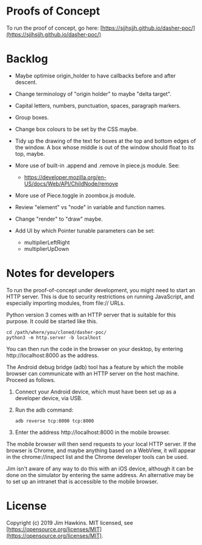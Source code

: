 Proofs of Concept
=================
To run the proof of concept, go here:
[https://sjjhsjjh.github.io/dasher-poc/](https://sjjhsjjh.github.io/dasher-poc/)

Backlog
=======
-   Maybe optimise origin_holder to have callbacks before and after descent.
-   Change terminology of "origin holder" to maybe "delta target".
-   Capital letters, numbers, punctuation, spaces, paragraph markers.
-   Group boxes.
-   Change box colours to be set by the CSS maybe.
-   Tidy up the drawing of the text for boxes at the top and bottom edges of the
    window. A box whose middle is out of the window should float to its top,
    maybe.
-   More use of built-in .append and .remove in piece.js module. See:

    -   https://developer.mozilla.org/en-US/docs/Web/API/ChildNode/remove
    
-   More use of Piece.toggle in zoombox.js module.
-   Review "element" vs "node" in variable and function names.
-   Change "render" to "draw" maybe.
-   Add UI by which Pointer tunable parameters can be set:

    -   multiplierLeftRight
    -   multiplierUpDown

Notes for developers
====================
To run the proof-of-concept under development, you might need to start an HTTP
server. This is due to security restrictions on running JavaScript, and
especially importing modules, from file:// URLs.

Python version 3 comes with an HTTP server that is suitable for this purpose. It
could be started like this.

    cd /path/where/you/cloned/dasher-poc/
    python3 -m http.server -b localhost

You can then run the code in the browser on your desktop, by entering
http://localhost:8000 as the address.

The Android debug bridge (adb) tool has a feature by which the mobile browser
can communicate with an HTTP server on the host machine. Proceed as follows.

1.  Connect your Android device, which must have been set up as a developer
    device, via USB.
2.  Run the adb command:

        adb reverse tcp:8000 tcp:8000

3.  Enter the address http://localhost:8000 in the mobile browser.

The mobile browser will then send requests to your local HTTP server. If the
browser is Chrome, and maybe anything based on a WebView, it will appear in the
chrome://inspect list and the Chrome developer tools can be used.

Jim isn't aware of any way to do this with an iOS device, although it can be
done on the simulator by entering the same address. An alternative may be to set
up an intranet that is accessible to the mobile browser.

License
=======
Copyright (c) 2019 Jim Hawkins. MIT licensed, see
[https://opensource.org/licenses/MIT](https://opensource.org/licenses/MIT).

